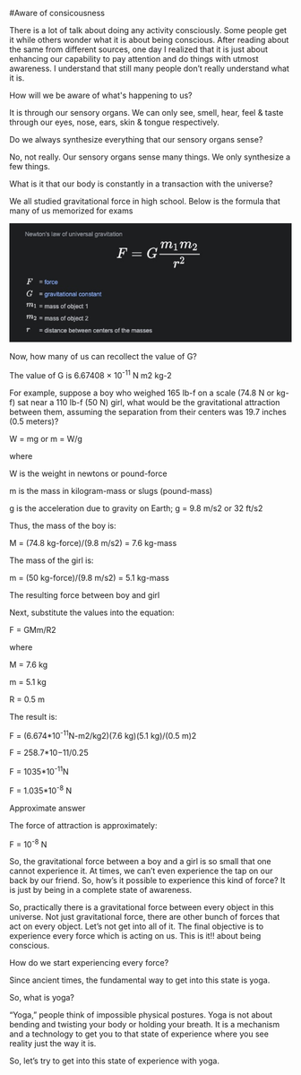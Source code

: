 #Aware of consicousness

There is a lot of talk about doing any activity consciously. Some people get it while others wonder what it is about being conscious. After reading about the same from different sources, one day I realized that it is just about enhancing our capability to pay attention and do things with utmost awareness. I understand that still many people don’t really understand what it is. 


How will we be aware of what's happening to us?

It is through our sensory organs. We can only see, smell, hear, feel & taste through our eyes, nose, ears, skin & tongue respectively. 


Do we always synthesize everything that our sensory organs sense?

No, not really. Our sensory organs sense many things. We only synthesize a few things.


What is it that our body is constantly in a transaction with the universe?

We all studied gravitational force in high school. Below is the formula that many of us memorized for exams


![Gravitational force formula](https://github.com/shreeharinw/blog-posts/blob/main/gf.jpg)



Now, how many of us can recollect the value of G? 


The value of G is 6.67408 × 10<sup>-11</sup> N m2 kg-2


For example, suppose a boy who weighed 165 lb-f on a scale (74.8 N or kg-f) sat near a 110 lb-f (50 N) girl, what would be the gravitational attraction between them, assuming the separation from their centers was 19.7 inches (0.5 meters)?


W = mg or m = W/g

where

W is the weight in newtons or pound-force

m is the mass in kilogram-mass or slugs (pound-mass)

g is the acceleration due to gravity on Earth; g = 9.8 m/s2 or 32 ft/s2

Thus, the mass of the boy is:

M = (74.8 kg-force)/(9.8 m/s2) = 7.6 kg-mass

The mass of the girl is:

m = (50 kg-force)/(9.8 m/s2) = 5.1 kg-mass

The resulting force between boy and girl

Next, substitute the values into the equation:

F = GMm/R2

where

M = 7.6 kg

m = 5.1 kg

R = 0.5 m

The result is:

F = (6.674*10<sup>-11</sup>N-m2/kg2)(7.6 kg)(5.1 kg)/(0.5 m)2

F = 258.7*10−11/0.25

F = 1035*10<sup>-11</sup>N

F = 1.035*10<sup>-8</sup> N

Approximate answer

The force of attraction is approximately:

F = 10<sup>-8</sup> N


So, the gravitational force between a boy and a girl is so small that one cannot experience it. At times, we can’t even experience the tap on our back by our friend. So, how’s it possible to experience this kind of force? It is just by being in a complete state of awareness.


So, practically there is a gravitational force between every object in this universe. Not just gravitational force, there are other bunch of forces that act on every object. Let’s not get into all of it. The final objective is to experience every force which is acting on us. This is it!! about being conscious. 


How do we start experiencing every force?

Since ancient times, the fundamental way to get into this state is yoga. 


So, what is yoga?

“Yoga,” people think of impossible physical postures. Yoga is not about bending and twisting your body or holding your breath. It is a mechanism and a technology to get you to that state of experience where you see reality just the way it is.


So, let’s try to get into this state of experience with yoga. 
